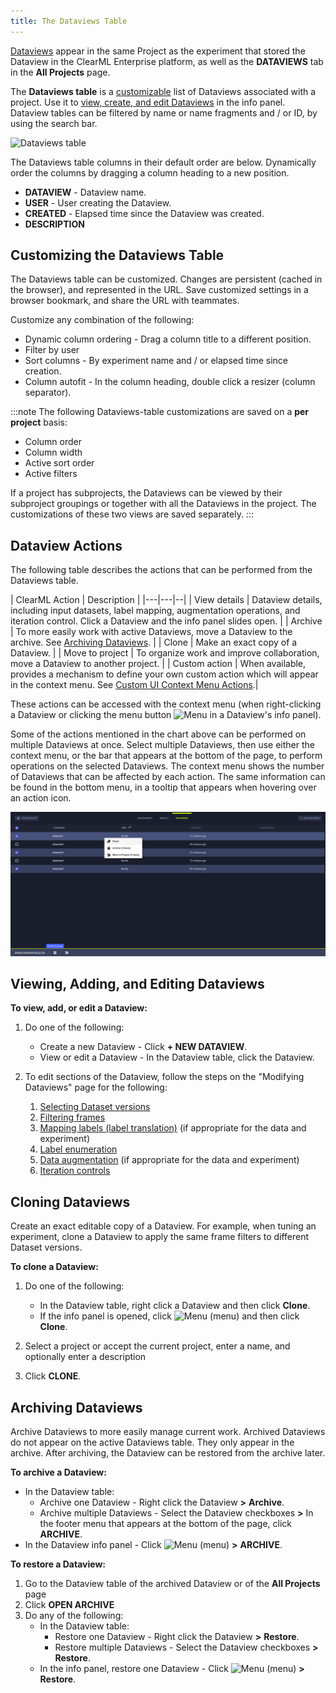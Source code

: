```yaml
---
title: The Dataviews Table
---
```


[Dataviews](../dataviews.md) appear in the same Project as the experiment that stored the Dataview in the ClearML Enterprise platform, 
as well as the **DATAVIEWS** tab in the **All Projects** page.

The **Dataviews table** is a [customizable](#customizing-the-dataviews-table) list of Dataviews associated with a project.
Use it to [view, create, and edit Dataviews](#viewing-adding-and-editing-dataviews) in the info panel. Dataview tables 
can be filtered by name or name fragments and / or ID, by using the search bar.

![Dataviews table](../../img/hyperdatasets/dataviews_table_01.png)

The Dataviews table columns in their default order are below. Dynamically order the columns by dragging a column heading 
to a new position.

* **DATAVIEW** - Dataview name.
* **USER** - User creating the Dataview.
* **CREATED** - Elapsed time since the Dataview was created.
* **DESCRIPTION**

## Customizing the Dataviews Table

The Dataviews table can be customized. Changes are persistent (cached in the browser), and represented in the URL. 
Save customized settings in a browser bookmark, and share the URL with teammates.

Customize any combination of the following:

* Dynamic column ordering - Drag a column title to a different position.
* Filter by user
* Sort columns - By experiment name and / or elapsed time since creation.
* Column autofit - In the column heading, double click a resizer (column separator).

:::note
The following Dataviews-table customizations are saved on a **per project** basis: 
* Column order
* Column width
* Active sort order
* Active filters

If a project has subprojects, the Dataviews can be viewed by their subproject groupings or together with 
all the Dataviews in the project. The customizations of these two views are saved separately. 
:::


## Dataview Actions

The following table describes the actions that can be performed from the Dataviews table. 

| ClearML Action | Description |
|---|---|--|
| View details | Dataview details, including input datasets, label mapping, augmentation operations, and iteration control. Click a Dataview and the info panel slides open. |
| Archive | To more easily work with active Dataviews, move a Dataview to the archive. See [Archiving Dataviews](#archiving-dataviews). | 
| Clone | Make an exact copy of a Dataview. |
| Move to project | To organize work and improve collaboration, move a Dataview to another project. | 
| Custom action | When available, provides a mechanism to define your own custom action which will appear in the context menu. See [Custom UI Context Menu Actions](../../deploying_clearml/clearml_server_config.md#custom-ui-context-menu-actions).|

These actions can be accessed with the context menu (when right-clicking a Dataview or clicking the menu button <img src="/docs/latest/icons/ico-bars-menu.svg" alt="Menu" className="icon size-md space-sm" />
in a Dataview's info panel).


Some of the actions mentioned in the chart above can be performed on multiple Dataviews at once.
Select multiple Dataviews, then use either the context menu, or the bar that appears at the bottom of the page, to perform
operations on the selected Dataviews. The context menu shows the number of Dataviews that can be affected by each action. 
The same information can be found in the bottom menu, in a tooltip that appears when hovering over an action icon. 

![Dataviews table batch operations](../../img/webapp_dataview_table_batch_operations.png)


## Viewing, Adding, and Editing Dataviews

**To view, add, or edit a Dataview:**

1. Do one of the following:
    
    * Create a new Dataview - Click **+ NEW DATAVIEW**.
    * View or edit a Dataview - In the Dataview table, click the Dataview.
    
1. To edit sections of the Dataview, follow the steps on the "Modifying Dataviews" page for the following:

    1. [Selecting Dataset versions](webapp_exp_modifying.md#selecting-dataset-versions)
    1. [Filtering frames](webapp_exp_modifying.md#filtering-frames)
    1. [Mapping labels (label translation)](webapp_exp_modifying.md#mapping-labels-label-translation) (if appropriate for 
       the data and experiment)
    1. [Label enumeration](webapp_exp_modifying.md#label-enumeration)
    1. [Data augmentation](webapp_exp_modifying.md#data-augmentation)  (if appropriate for the data 
       and experiment)
    1. [Iteration controls](webapp_exp_modifying.md#iteration-controls)

## Cloning Dataviews

Create an exact editable copy of a Dataview. For example, when tuning an experiment, clone a Dataview to apply the same 
frame filters to different Dataset versions.

**To clone a Dataview:**

1. Do one of the following:

    * In the Dataview table, right click a Dataview and then click **Clone**.
    * If the info panel is opened, click <img src="/docs/latest/icons/ico-bars-menu.svg" alt="Menu" className="icon size-lg space-sm" /> 
      (menu) and then click **Clone**.
    
1. Select a project or accept the current project, enter a name, and optionally enter a description

1. Click **CLONE**.

## Archiving Dataviews

Archive Dataviews to more easily manage current work. Archived Dataviews do not appear on the active Dataviews table. 
They only appear in the archive. After archiving, the Dataview can be restored from the archive later.

**To archive a Dataview:**

* In the Dataview table:
    * Archive one Dataview - Right click the Dataview **>** **Archive**.
    * Archive multiple Dataviews - Select the Dataview checkboxes **>** In the footer menu that appears at the bottom of 
      the page, click **ARCHIVE**.
* In the Dataview info panel - Click <img src="/docs/latest/icons/ico-bars-menu.svg" alt="Menu" className="icon size-lg space-sm" /> 
  (menu) **>** **ARCHIVE**.

**To restore a Dataview:**

1. Go to the Dataview table of the archived Dataview or of the **All Projects** page
1. Click **OPEN ARCHIVE**
1. Do any of the following:
    * In the Dataview table:
        * Restore one Dataview - Right click the Dataview **>** **Restore**.
        * Restore multiple Dataviews - Select the Dataview checkboxes **>** **Restore**.
    * In the info panel, restore one Dataview - Click <img src="/docs/latest/icons/ico-bars-menu.svg" alt="Menu" className="icon size-lg space-sm" /> 
      (menu) **>** **Restore**.

